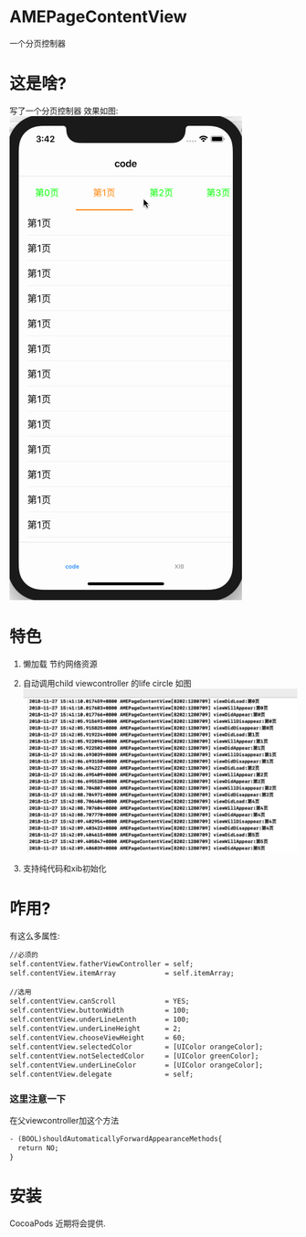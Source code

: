 # AMEPageContentView
一个分页控制器


# 这是啥?
写了一个分页控制器
效果如图:<br>
![display](Display/1.gif)

# 特色

1. 懒加载 节约网络资源
2. 自动调用child viewcontroller 的life circle 如图
![display](Display/2.png)

3. 支持纯代码和xib初始化

# 咋用?

有这么多属性:

```
//必须的
self.contentView.fatherViewController = self;
self.contentView.itemArray            = self.itemArray;

//选用
self.contentView.canScroll            = YES;
self.contentView.buttonWidth          = 100;
self.contentView.underLineLenth       = 100;
self.contentView.underLineHeight      = 2;
self.contentView.chooseViewHeight     = 60;
self.contentView.selectedColor        = [UIColor orangeColor];
self.contentView.notSelectedColor     = [UIColor greenColor];
self.contentView.underLineColor       = [UIColor orangeColor];
self.contentView.delegate             = self;
```

### 这里注意一下

在父viewcontroller加这个方法
```
- (BOOL)shouldAutomaticallyForwardAppearanceMethods{
  return NO;
}
```

# 安装
CocoaPods 近期将会提供.



